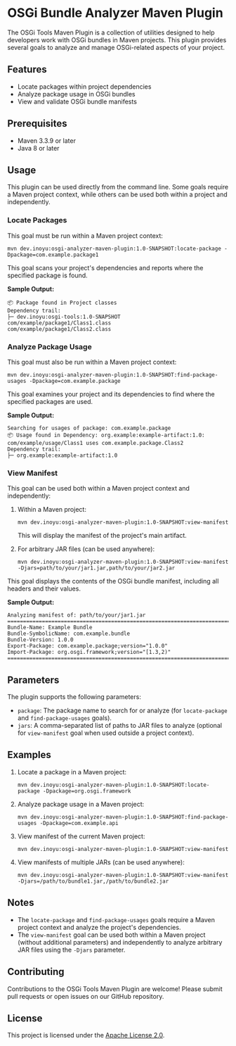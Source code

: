 # OSGi Bundle Analyzer Maven Plugin

The OSGi Tools Maven Plugin is a collection of utilities designed to help developers work with OSGi bundles in Maven projects. This plugin provides several goals to analyze and manage OSGi-related aspects of your project.

## Features

- Locate packages within project dependencies
- Analyze package usage in OSGi bundles
- View and validate OSGi bundle manifests

## Prerequisites

- Maven 3.3.9 or later
- Java 8 or later

## Usage

This plugin can be used directly from the command line. Some goals require a Maven project context, while others can be used both within a project and independently.

### Locate Packages

This goal must be run within a Maven project context:

```shell
mvn dev.inoyu:osgi-analyzer-maven-plugin:1.0-SNAPSHOT:locate-package -Dpackage=com.example.package1
```


This goal scans your project's dependencies and reports where the specified package is found.

**Sample Output:**

```
📦 Package found in Project classes
Dependency trail:
├─ dev.inoyu:osgi-tools:1.0-SNAPSHOT
com/example/package1/Class1.class
com/example/package1/Class2.class
```


### Analyze Package Usage

This goal must also be run within a Maven project context:

```shell
mvn dev.inoyu:osgi-analyzer-maven-plugin:1.0-SNAPSHOT:find-package-usages -Dpackage=com.example.package
```


This goal examines your project and its dependencies to find where the specified packages are used.

**Sample Output:**

```
Searching for usages of package: com.example.package
📦 Usage found in Dependency: org.example:example-artifact:1.0: com/example/usage/Class1 uses com.example.package.Class2
Dependency trail:
├─ org.example:example-artifact:1.0
```


### View Manifest

This goal can be used both within a Maven project context and independently:

1. Within a Maven project:

   ```shell
   mvn dev.inoyu:osgi-analyzer-maven-plugin:1.0-SNAPSHOT:view-manifest
   ```

   This will display the manifest of the project's main artifact.

2. For arbitrary JAR files (can be used anywhere):

   ```shell
   mvn dev.inoyu:osgi-analyzer-maven-plugin:1.0-SNAPSHOT:view-manifest -Djars=path/to/your/jar1.jar,path/to/your/jar2.jar
   ```

This goal displays the contents of the OSGi bundle manifest, including all headers and their values.

**Sample Output:**

```
Analyzing manifest of: path/to/your/jar1.jar
================================================================================
Bundle-Name: Example Bundle
Bundle-SymbolicName: com.example.bundle
Bundle-Version: 1.0.0
Export-Package: com.example.package;version="1.0.0"
Import-Package: org.osgi.framework;version="[1.3,2)"
================================================================================
```


## Parameters

The plugin supports the following parameters:

- `package`: The package name to search for or analyze (for `locate-package` and `find-package-usages` goals).
- `jars`: A comma-separated list of paths to JAR files to analyze (optional for `view-manifest` goal when used outside a project context).

## Examples

1. Locate a package in a Maven project:

   ```shell
   mvn dev.inoyu:osgi-analyzer-maven-plugin:1.0-SNAPSHOT:locate-package -Dpackage=org.osgi.framework
   ```

2. Analyze package usage in a Maven project:

   ```shell
   mvn dev.inoyu:osgi-analyzer-maven-plugin:1.0-SNAPSHOT:find-package-usages -Dpackage=com.example.api
   ```

3. View manifest of the current Maven project:

   ```shell
   mvn dev.inoyu:osgi-analyzer-maven-plugin:1.0-SNAPSHOT:view-manifest
   ```

4. View manifests of multiple JARs (can be used anywhere):

   ```shell
   mvn dev.inoyu:osgi-analyzer-maven-plugin:1.0-SNAPSHOT:view-manifest -Djars=/path/to/bundle1.jar,/path/to/bundle2.jar
   ```

## Notes

- The `locate-package` and `find-package-usages` goals require a Maven project context and analyze the project's dependencies.
- The `view-manifest` goal can be used both within a Maven project (without additional parameters) and independently to analyze arbitrary JAR files using the `-Djars` parameter.

## Contributing

Contributions to the OSGi Tools Maven Plugin are welcome! Please submit pull requests or open issues on our GitHub repository.

## License

This project is licensed under the [Apache License 2.0](LICENSE).